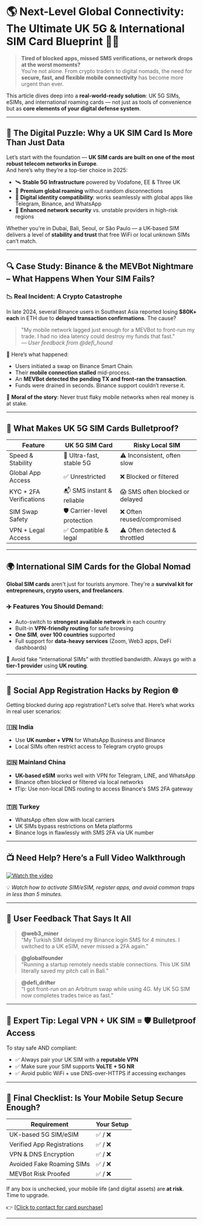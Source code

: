 # 🌎 Next-Level Global Connectivity: The Ultimate UK 5G & International SIM Card Blueprint 🔐📶

> **Tired of blocked apps, missed SMS verifications, or network drops at the worst moments?**  
> You’re not alone. From crypto traders to digital nomads, the need for **secure, fast, and flexible mobile connectivity** has become more urgent than ever.

This article dives deep into a **real-world-ready solution**: UK 5G SIMs, eSIMs, and international roaming cards — not just as tools of convenience but as **core elements of your digital defense system**.

---

## 🧩 The Digital Puzzle: Why a UK SIM Card Is More Than Just Data

Let’s start with the foundation — **UK SIM cards are built on one of the most robust telecom networks in Europe**.  
And here’s why they’re a top-tier choice in 2025:

- 🛰️ **Stable 5G Infrastructure** powered by Vodafone, EE & Three UK  
- 📶 **Premium global roaming** without random disconnections  
- 🧱 **Digital identity compatibility**: works seamlessly with global apps like Telegram, Binance, and WhatsApp  
- 🔐 **Enhanced network security** vs. unstable providers in high-risk regions  

Whether you're in Dubai, Bali, Seoul, or São Paulo — a UK-based SIM delivers a level of **stability and trust** that free WiFi or local unknown SIMs can’t match.

---

## 🔍 Case Study: Binance & the MEVBot Nightmare – What Happens When Your SIM Fails?

### 📉 Real Incident: A Crypto Catastrophe

In late 2024, several Binance users in Southeast Asia reported losing **$80K+ each** in ETH due to **delayed transaction confirmations**. The cause?

> "My mobile network lagged just enough for a MEVBot to front-run my trade. I had no idea latency could destroy my funds that fast."  
> — *User feedback from @defi_hound*

🧠 Here’s what happened:
- Users initiated a swap on Binance Smart Chain.
- Their **mobile connection stalled** mid-process.
- An **MEVBot detected the pending TX and front-ran the transaction**.
- Funds were drained in seconds. Binance support couldn’t reverse it.

📌 **Moral of the story**: Never trust flaky mobile networks when real money is at stake.

---

## 🔗 What Makes UK 5G SIM Cards Bulletproof?

| Feature                  | UK 5G SIM Card             | Risky Local SIM               |
|--------------------------|----------------------------|-------------------------------|
| Speed & Stability        | 🚀 Ultra-fast, stable 5G    | ⚠️ Inconsistent, often slow   |
| Global App Access        | ✅ Unrestricted             | ❌ Blocked or filtered        |
| KYC + 2FA Verifications  | 📬 SMS instant & reliable   | 😱 SMS often blocked or delayed |
| SIM Swap Safety          | 🛡️ Carrier-level protection | ❌ Often reused/compromised   |
| VPN + Legal Access       | ✅ Compatible & legal       | ⚠️ Often detected & throttled |

---

## 🌍 International SIM Cards for the Global Nomad

**Global SIM cards** aren't just for tourists anymore. They're a **survival kit for entrepreneurs, crypto users, and freelancers**.

### ✈️ Features You Should Demand:
- Auto-switch to **strongest available network** in each country
- Built-in **VPN-friendly routing** for safe browsing
- **One SIM**, **over 100 countries** supported
- Full support for **data-heavy services** (Zoom, Web3 apps, DeFi dashboards)

📵 Avoid fake “international SIMs” with throttled bandwidth. Always go with a **tier-1 provider** using **UK routing**.

---

## 📱 Social App Registration Hacks by Region 🌐

Getting blocked during app registration? Let’s solve that. Here’s what works in real user scenarios:

### 🇮🇳 India  
- Use **UK number + VPN** for WhatsApp Business and Binance  
- Local SIMs often restrict access to Telegram crypto groups

### 🇨🇳 Mainland China  
- **UK-based eSIM** works well with VPN for Telegram, LINE, and WhatsApp  
- Binance often blocked or filtered via local networks  
- ❗️Tip: Use non-local DNS routing to access Binance's SMS 2FA gateway

### 🇹🇷 Turkey  
- WhatsApp often slow with local carriers  
- UK SIMs bypass restrictions on Meta platforms  
- Binance logs in flawlessly with SMS 2FA via UK number

---

## 📺 Need Help? Here’s a Full Video Walkthrough  
[![Watch the video](https://img.youtube.com/vi/3enjqtwfZPw/0.jpg)](https://www.youtube.com/watch?v=3enjqtwfZPw)

💡 *Watch how to activate SIM/eSIM, register apps, and avoid common traps in less than 5 minutes.*

---

## 👥 User Feedback That Says It All

> **@web3_miner**  
> “My Turkish SIM delayed my Binance login SMS for 4 minutes. I switched to a UK eSIM, never missed a 2FA again.”

> **@globalfounder**  
> “Running a startup remotely needs stable connections. This UK SIM literally saved my pitch call in Bali.”

> **@defi_drifter**  
> “I got front-run on an Arbitrum swap while using 4G. My UK 5G SIM now completes trades twice as fast.”

---

## 🧠 Expert Tip: Legal VPN + UK SIM = 🛡️ Bulletproof Access

To stay safe AND compliant:
- ✅ Always pair your UK SIM with a **reputable VPN**
- ✅ Make sure your SIM supports **VoLTE + 5G NR**
- ✅ Avoid public WiFi + use DNS-over-HTTPS if accessing exchanges

---

## 🧭 Final Checklist: Is Your Mobile Setup Secure Enough?

| Requirement                  | Your Setup |
|-----------------------------|------------|
| UK-based 5G SIM/eSIM        | ✅ / ❌     |
| Verified App Registrations  | ✅ / ❌     |
| VPN & DNS Encryption        | ✅ / ❌     |
| Avoided Fake Roaming SIMs   | ✅ / ❌     |
| MEVBot Risk Proofed         | ✅ / ❌     |

If any box is unchecked, your mobile life (and digital assets) are **at risk**. Time to upgrade.

👉 [[Click to contact for card purchase](https://t.me/s/esim1088)]

---
